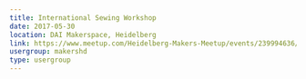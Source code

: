 ```yaml
---
title: International Sewing Workshop
date: 2017-05-30
location: DAI Makerspace, Heidelberg
link: https://www.meetup.com/Heidelberg-Makers-Meetup/events/239994636/
usergroup: makershd
type: usergroup
---
```


